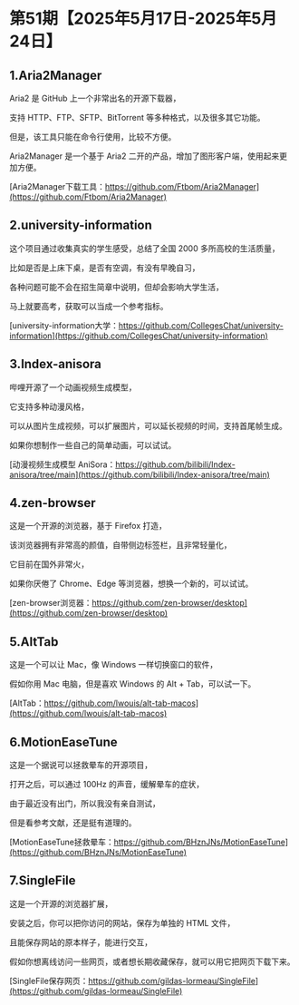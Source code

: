 # 第51期【2025年5月17日-2025年5月24日】

## 1.Aria2Manager

Aria2 是 GitHub 上一个非常出名的开源下载器，

支持 HTTP、FTP、SFTP、BitTorrent 等多种格式，以及很多其它功能。

但是，该工具只能在命令行使用，比较不方便。

Aria2Manager 是一个基于 Aria2 二开的产品，增加了图形客户端，使用起来更加方便。

[Aria2Manager下载工具：https://github.com/Ftbom/Aria2Manager](https://github.com/Ftbom/Aria2Manager)

## 2.university-information

这个项目通过收集真实的学生感受，总结了全国 2000 多所高校的生活质量，

比如是否是上床下桌，是否有空调，有没有早晚自习，

各种问题可能不会在招生简章中说明，但却会影响大学生活，

马上就要高考，获取可以当成一个参考指标。

[university-information大学：https://github.com/CollegesChat/university-information](https://github.com/CollegesChat/university-information)

## 3.Index-anisora

哔哩开源了一个动画视频生成模型，

它支持多种动漫风格，

可以从图片生成视频，可以扩展图片，可以延长视频的时间，支持首尾帧生成。

如果你想制作一些自己的简单动画，可以试试。

[动漫视频生成模型 AniSora：https://github.com/bilibili/Index-anisora/tree/main](https://github.com/bilibili/Index-anisora/tree/main)

## 4.zen-browser

这是一个开源的浏览器，基于 Firefox 打造，

该浏览器拥有非常高的颜值，自带侧边标签栏，且非常轻量化，

它目前在国外非常火，

如果你厌倦了 Chrome、Edge 等浏览器，想换一个新的，可以试试。

[zen-browser浏览器：https://github.com/zen-browser/desktop](https://github.com/zen-browser/desktop)

## 5.AltTab

这是一个可以让 Mac，像 Windows 一样切换窗口的软件，

假如你用 Mac 电脑，但是喜欢 Windows 的 Alt + Tab，可以试一下。

[AltTab：https://github.com/lwouis/alt-tab-macos](https://github.com/lwouis/alt-tab-macos)

## 6.MotionEaseTune

这是一个据说可以拯救晕车的开源项目，

打开之后，可以通过 100Hz 的声音，缓解晕车的症状，

由于最近没有出门，所以我没有亲自测试，

但是看参考文献，还是挺有道理的。

[MotionEaseTune拯救晕车：https://github.com/BHznJNs/MotionEaseTune](https://github.com/BHznJNs/MotionEaseTune)

## 7.SingleFile

这是一个开源的浏览器扩展，

安装之后，你可以把你访问的网站，保存为单独的 HTML 文件，

且能保存网站的原本样子，能进行交互，

假如你想离线访问一些网页，或者想长期收藏保存，就可以用它把网页下载下来。

[SingleFile保存网页：https://github.com/gildas-lormeau/SingleFile](https://github.com/gildas-lormeau/SingleFile)

